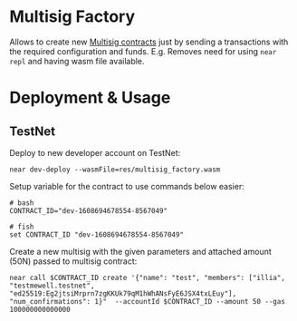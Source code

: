 # Multisig Factory

Allows to create new [Multisig contracts](../multisig) just by sending a transactions with the required configuration and funds.
E.g. Removes need for using `near repl` and having wasm file available.

# Deployment & Usage

## TestNet

Deploy to new developer account on TestNet:

```
near dev-deploy --wasmFile=res/multisig_factory.wasm
```

Setup variable for the contract to use commands below easier:

```
# bash
CONTRACT_ID="dev-1608694678554-8567049"

# fish
set CONTRACT_ID "dev-1608694678554-8567049"
```

Create a new multisig with the given parameters and attached amount (50N) passed to multisig contract:

```
near call $CONTRACT_ID create '{"name": "test", "members": ["illia", "testmewell.testnet", "ed25519:Eg2jtsiMrprn7zgKKUk79qM1hWhANsFyE6JSX4txLEuy"], "num_confirmations": 1}"  --accountId $CONTRACT_ID --amount 50 --gas 100000000000000
```
